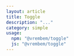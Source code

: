 ```yaml
---
layout: article
title: Toggle
description: "..."
category: simple
usage:
  npm: "@vrembem/toggle"
  js: "@vrembem/toggle"
---
```

